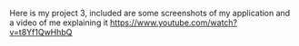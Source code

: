 Here is my project 3, included are some screenshots of my application and a video of me explaining it
https://www.youtube.com/watch?v=t8Yf1QwHhbQ
